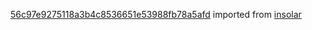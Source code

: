 [56c97e9275118a3b4c8536651e53988fb78a5afd](https://github.com/insolar/insolar/commit/56c97e9275118a3b4c8536651e53988fb78a5afd) imported from [insolar](https://github.com/insolar/insolar)
